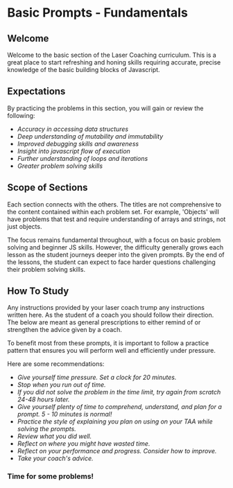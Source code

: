 # Basic Prompts - Fundamentals
  

 ## Welcome

Welcome to the basic section of the Laser Coaching curriculum. This is a great place to start refreshing and honing skills requiring accurate, precise knowledge of the basic building blocks of Javascript.

## Expectations

By practicing the problems in this section, you will gain or review the following:

* *Accuracy in accessing data structures*
* *Deep understanding of mutability and immutability*
* *Improved debugging skills and awareness*
* *Insight into javascript flow of execution*
* *Further understanding of loops and iterations*
* *Greater problem solving skills*


## Scope of Sections

Each section connects with the others. The titles are not comprehensive to the content contained within each problem set. For example, 'Objects' will have problems that test and require understanding of arrays and strings, not just objects. 

The focus remains fundamental throughout, with a focus on basic problem solving and beginner JS skills. However, the difficulty generally grows each lesson as the student journeys deeper into the given prompts. By the end of the lessons, the student can expect to face harder questions challenging their problem solving skills.

## How To Study

Any instructions provided by your laser coach trump any instructions written here. As the student of a coach you should follow their direction. The below are meant as general prescriptions to either remind of or strengthen the advice given by a coach.

To benefit most from these prompts, it is important to follow a practice pattern that ensures you will perform well and efficiently under pressure.

Here are some recommendations:

* *Give yourself time pressure. Set a clock for 20 minutes.*
* *Stop when you run out of time.*
* *If you did not solve the problem in the time limit, try again from scratch 24-48 hours later.*
* *Give yourself plenty of time to comprehend, understand, and plan for a prompt. 5 - 10 minutes is normal!*
* *Practice the style of explaining you plan on using on your TAA while solving the prompts.*
* *Review what you did well.* 
* *Reflect on where you might have wasted time.*
* *Reflect on your performance and progress. Consider how to improve.*
* *Take your coach's advice.*


### Time for some problems!

